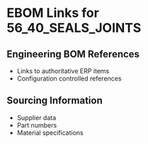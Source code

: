 # EBOM Links for 56_40_SEALS_JOINTS

## Engineering BOM References
- Links to authoritative ERP items
- Configuration controlled references

## Sourcing Information
- Supplier data
- Part numbers
- Material specifications
